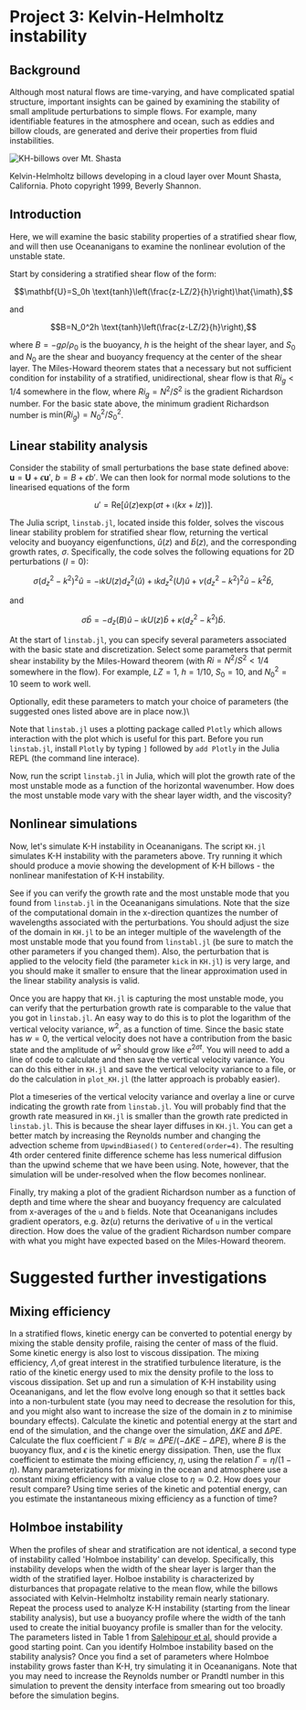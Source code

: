 # Project 3: Kelvin-Helmholtz instability

## Background
Although most natural flows are time-varying, and have complicated spatial structure, important insights can be gained by examining the stability of small amplitude perturbations to simple flows. For example, many identifiable features in the atmosphere and ocean, such as eddies and billow clouds, are generated and derive their properties from fluid instabilities.

![KH-billows over Mt. Shasta](./images/kh-billows.jpg)

Kelvin-Helmholtz billows developing in a cloud layer over Mount Shasta, California. Photo copyright 1999, Beverly Shannon.

## Introduction
Here, we will examine the basic stability properties of a stratified shear flow, and will then use Oceananigans to examine the nonlinear evolution of the unstable state.

Start by considering a stratified shear flow of the form:

$$\mathbf{U}=S_0h \text{tanh}\left(\frac{z-LZ/2}{h}\right)\hat{\imath},$$

and

$$B=N_0^2h \text{tanh}\left(\frac{z-LZ/2}{h}\right),$$

where $B=-g\rho/\rho_0$ is the buoyancy, $h$ is the height of the shear layer, and $S_0$ and $N_0$ are the shear and buoyancy frequency at the center of the shear layer. The Miles-Howard theorem states that a necessary but not sufficient condition for instability of a stratified, unidirectional, shear flow is that $Ri_g<1/4$ somewhere in the flow, where $Ri_g=N^2/S^2$ is the gradient Richardson number. For the basic state above, the minimum gradient Richardson number is $\text{min}(Ri_g)=N_0^2/S_0^2$.  

## Linear stability analysis
Consider the stability of small perturbations the base state defined above: $\mathbf{u}=\mathbf{U}+\epsilon\mathbf{u}'$, $b=B+\epsilon b'$. We can then look for normal mode solutions to the linearised equations of the form

$$u'=\text{Re}\left[\hat{u}(z)\text{exp}(\sigma t+\imath (kx+lz))\right].$$

The Julia script, `linstab.jl`, located inside this folder, solves the viscous linear stability problem for stratified shear flow, returning the vertical velocity and buoyancy eigenfunctions, $\hat{u}(z)$ and $\hat{b}(z)$, and the corresponding growth rates, $\sigma$. Specifically, the code solves the following equations for 2D perturbations ($l=0$):

$$\sigma(d^2_z-k^2)^2 \hat{u}=-\imath k U(z) d^2_z(\hat{u}) + \imath k d^2_z(U) \hat{u} + \nu (d^2_z-k^2)^2 \hat{u}-k^2\hat{b},$$

and

$$\sigma \hat{b}=-d_z(B)\hat{u}-\imath k U(z)\hat{b}+\kappa(d^2_z-k^2)\hat{b}.$$

At the start of `linstab.jl`, you can specify several parameters associated with the basic state and discretization. Select some parameters that permit shear instability by the Miles-Howard theorem (with $Ri=N^2/S^2<1/4$ somewhere in the flow). For example, $LZ=1$, $h=1/10$, $S_0=10$, and $N^2_0=10$ seem to work well.

Optionally, edit these parameters to match your choice of parameters (the suggested ones listed above are in place now.)\\

Note that `linstab.jl` uses a plotting package called `Plotly` which allows interaction with the plot which is useful for this part. Before you run `linstab.jl`, install `Plotly` by typing `]` followed by `add Plotly` in the Julia REPL (the command line interace). 

Now, run the script `linstab.jl` in Julia, which will plot the growth rate of the most unstable mode as a function of the horizontal wavenumber. How does the most unstable mode vary with the shear layer width, and the viscosity?

## Nonlinear simulations

Now, let's simulate K-H instability in Oceananigans. The script `KH.jl` simulates K-H instability with the parameters above. Try running it which should produce a movie showing the development of K-H billows - the nonlinear manifestation of K-H instability.

See if you can verify the growth rate and the most unstable mode that you found from `linstab.jl` in the Oceananigans simulations. Note that the size of the computational domain in the x-direction quantizes the number of wavelengths associated with the perturbations. You should adjust the size of the domain in `KH.jl` to be an integer multiple of the wavelength of the most unstable mode that you found from `linstabl.jl` (be sure to match the other parameters if you changed them). Also, the perturbation that is applied to the velocity field (the parameter `kick` in `KH.jl`) is very large, and you should make it smaller to ensure that the linear approximation used in the linear stability analysis is valid.

Once you are happy that `KH.jl` is capturing the most unstable mode, you can verify that the perturbation growth rate is comparable to the value that you got in `linstab.jl`. An easy way to do this is to plot the logarithm of the vertical velocity variance, $w^2$, as a function of time. Since the basic state has $w=0$, the vertical velocity does not have a contribution from the basic state and the amplitude of $w^2$ should grow like $e^{2\sigma t}$. You will need to add a line of code to calculate and then save the vertical velocity variance. You can do this either in `KH.jl` and save the vertical velocity variance to a file, or do the calculation in `plot_KH.jl` (the latter approach is probably easier). 

Plot a timeseries of the vertical velocity variance and overlay a line or curve indicating the growth rate from `linstab.jl`. You will probably find that the growth rate measured in `KH.jl` is smaller than the growth rate predicted in `linstab.jl`. This is because the shear layer diffuses in `KH.jl`. You can get a better match by increasing the Reynolds number and changing the advection scheme from `UpwindBiased()` to `Centered(order=4)`. The resulting 4th order centered finite difference scheme has less numerical diffusion than the upwind scheme that we have been using. Note, however, that the simulation will be under-resolved when the flow becomes nonlinear.

Finally, try making a plot of the gradient Richardson number as a function of depth and time where the shear and buoyancy frequency are calculated from x-averages of the `u` and `b` fields. Note that Oceananigans includes gradient operators, e.g. $\partial z (u)$ returns the derivative of `u` in the vertical direction. How does the value of the gradient Richardson number compare with what you might have expected based on the Miles-Howard theorem.

# Suggested further investigations
## Mixing efficiency
In a stratified flows, kinetic energy can be converted to potential energy by mixing the stable density profile, raising the center of mass of the fluid. Some kinetic energy is also lost to viscous dissipation. The mixing efficiency, $\Lambda$,of great interest in the stratified turbulence literature, is the ratio of the kinetic energy used to mix the density profile to the loss to viscous dissipation. Set up and run a simulation of K-H instability using Oceananigans, and let the flow evolve long enough so that it settles back into a non-turbulent state (you may need to decrease the resolution for this, and you might also want to increase the size of the domain in $z$ to minimise boundary effects). Calculate the kinetic and potential energy at the start and end of the simulation, and the change over the simulation, $\Delta KE$ and $\Delta PE$. Calculate the flux coefficient $\Gamma \equiv B/\epsilon \simeq \Delta PE/(-\Delta KE-\Delta PE)$, where $B$ is the buoyancy flux, and $\epsilon$ is the kinetic energy dissipation. Then, use the flux coefficient to estimate the mixing efficiency, $\eta$, using the relation $\Gamma=\eta/(1-\eta)$. Many parameterizations for mixing in the ocean and atmosphere use a constant mixing efficiency with a value close to $\eta \simeq 0.2$. How does your result compare?  Using time series of the kinetic and potential energy, can you estimate the instantaneous mixing efficiency as a function of time?

## Holmboe instability
When the profiles of shear and stratification are not identical, a second type of instability called 'Holmboe instability' can develop. Specifically, this instability develops when the width of the shear layer is larger than the width of the stratified layer. Holboe instability is characterized by disturbances that propagate relative to the mean flow, while the billows associated with Kelvin-Helmholtz instability remain nearly stationary. Repeat the process used to analyze K-H instability (starting from the linear stability analysis), but use a buoyancy profile where the width of the tanh used to create the initial buoyancy profile is smaller than for the velocity. The parameters listed in Table 1 from [Salehipour et al.](./papers/Salehipour.pdf) should provide a good starting point. Can you identify Holmboe instability based on the stability analysis? Once you find a set of parameters where Holmboe instability grows faster than K-H, try simulating it in Oceananigans. Note that you may need to increase the Reynolds number or Prandtl number in this simulation to prevent the density interface from smearing out too broadly before the simulation begins.


